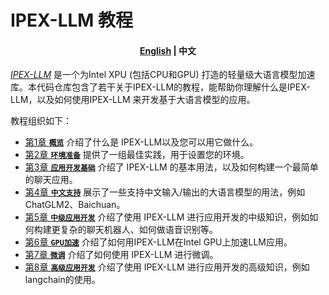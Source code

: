 <p align="center"><h1>IPEX-LLM 教程</h1><p>
  
<h4 align="center">
    <p>
        <a href="../README.md">English</a> |
        <b>中文</b>
    <p>
</h4>

[_IPEX-LLM_](https://github.com/intel-analytics/ipex-llm/tree/main/python/llm) 是一个为Intel XPU (包括CPU和GPU) 打造的轻量级大语言模型加速库。本代码仓库包含了若干关于IPEX-LLM的教程，能帮助你理解什么是IPEX-LLM，以及如何使用IPEX-LLM 来开发基于大语言模型的应用。

教程组织如下：

- [第1章 **`概览`**](./ch_1_Introduction) 介绍了什么是 IPEX-LLM以及您可以用它做什么。
- [第2章 **`环境准备`**](./ch_2_Environment_Setup) 提供了一组最佳实践，用于设置您的环境。
- [第3章 **`应用开发基础`**](./ch_3_AppDev_Basic) 介绍了 IPEX-LLM 的基本用法，以及如何构建一个最简单的聊天应用。
- [第4章 **`中文支持`**](./ch_4_Chinese_Support) 展示了一些支持中文输入/输出的大语言模型的用法，例如ChatGLM2、Baichuan。
- [第5章 **`中级应用开发`**](./ch_5_AppDev_Intermediate) 介绍了使用 IPEX-LLM 进行应用开发的中级知识，例如如何构建更复杂的聊天机器人、如何做语音识别等。
- [第6章 **`GPU加速`**](./ch_6_GPU_Acceleration) 介绍了如何用IPEX-LLM在Intel GPU上加速LLM应用。
- [第7章 **`微调`**](./ch_7_Finetune) 介绍了如何使用 IPEX-LLM 进行微调。
- [第8章 **`高级应用开发`**](./ch_8_AppDev_Advanced) 介绍了使用 IPEX-LLM 进行应用开发的高级知识，例如langchain的使用。


